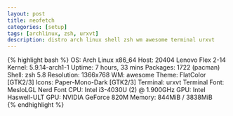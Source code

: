```yaml
---
layout: post
title: neofetch
categories: [setup]
tags: [archlinux, zsh, urxvt]
description: distro arch linux shell zsh wm awesome terminal urxvt
---
```


{% highlight bash %}
OS: Arch Linux x86_64 
Host: 20404 Lenovo Flex 2-14 
Kernel: 5.9.14-arch1-1 
Uptime: 7 hours, 33 mins 
Packages: 1722 (pacman) 
Shell: zsh 5.8 
Resolution: 1366x768 
WM: awesome 
Theme: FlatColor [GTK2/3] 
Icons: Paper-Mono-Dark [GTK2/3] 
Terminal: urxvt 
Terminal Font: MesloLGL Nerd Font 
CPU: Intel i3-4030U (2) @ 1.900GHz 
GPU: Intel Haswell-ULT 
GPU: NVIDIA GeForce 820M 
Memory: 844MiB / 3838MiB                 
{% endhighlight %}

